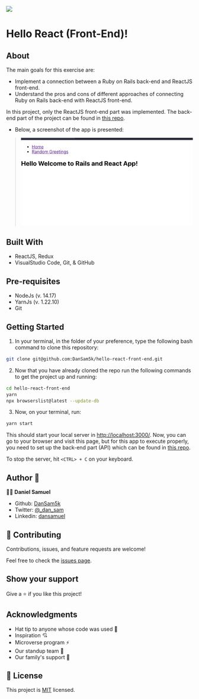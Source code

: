 ![](https://img.shields.io/badge/Microverse-blueviolet)
# Hello React (Front-End)!

## About

The main goals for this exercise are:

- Implement a connection between a Ruby on Rails back-end and ReactJS front-end.
- Understand the pros and cons of different approaches of connecting Ruby on Rails back-end with ReactJS front-end.

In this project, only the ReactJS front-end part was implemented. The back-end part of the project can be found in [this repo](https://github.com/DanSam5k/hello-rails-back-end/).

- Below, a screenshot of the app is presented:

> ![screenshot](./src/image/app_screenshot.png)

## Built With

- ReactJS, Redux
- VisualStudio Code, Git, & GitHub

## Pre-requisites

- NodeJs (v. 14.17)
- YarnJs (v. 1.22.10)
- Git

## Getting Started

1. In your terminal, in the folder of your preference, type the following bash command to clone this repository:

```sh
git clone git@github.com:DanSam5k/hello-react-front-end.git
```

2. Now that you have already cloned the repo run the following commands to get the project up and running:

```sh
cd hello-react-front-end
yarn
npx browserslist@latest --update-db
```

3. Now, on your terminal, run:

```sh
yarn start
```

This should start your local server in [http://localhost:3000/](http://localhost:3000/). Now, you can go to your browser and visit this page, but for this app to execute properly, you need to set up the back-end part (API) which can be found in [this repo](https://github.com/DanSam5k/hello-rails-back-end/).

To stop the server, hit `<CTRL> + C` on your keyboard.

## Author 👤 

👨‍💻 **Daniel Samuel**

- Github: [DanSam5k](https://github.com/DanSam5k)
- Twitter: [@_dan_sam](https://twitter.com/_dan_sam)
- Linkedin: [dansamuel](https://www.linkedin.com/in/dansamuel/)
## 🤝 Contributing

Contributions, issues, and feature requests are welcome!

Feel free to check the [issues page](https://github.com/DanSam5K/hello-rails-front-end/issues).

## Show your support

Give a ⭐️ if you like this project!

## Acknowledgments
- Hat tip to anyone whose code was used 🔰
- Inspiration 💘
- Microverse program ⚡
- Our standup team 🏹
- Our family's support 🙌


## 📝 License

This project is [MIT](./LICENSE) licensed.
